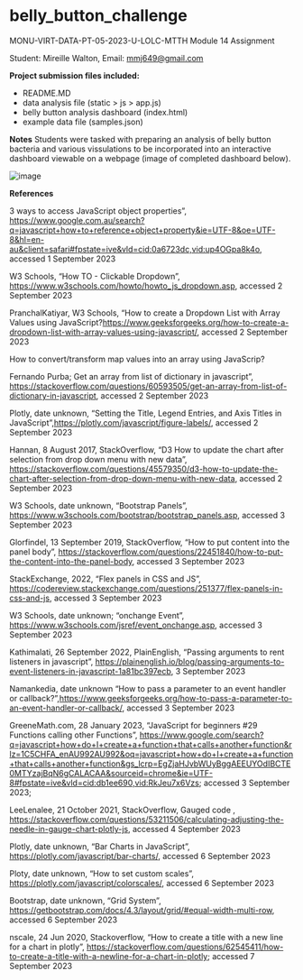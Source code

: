 # belly_button_challenge

MONU-VIRT-DATA-PT-05-2023-U-LOLC-MTTH
Module 14 Assignment

Student: Mireille Walton, Email: mmj649@gmail.com

**Project submission files included:**

- README.MD
- data analysis file (static > js > app.js)
- belly button analysis dashboard (index.html)
- example data file (samples.json)

**Notes**
Students were tasked with preparing an analysis of belly button bacteria and various vissulations to be incorporated into an interactive dashboard viewable on a webpage (image of completed dashboard below).

![image](https://github.com/VioletRogue12/belly_button_challenge/assets/130148039/b6083939-8a99-4437-a37c-2cec2d00e836)


**References**

3 ways to access JavaScript object properties”, https://www.google.com.au/search?q=javascript+how+to+reference+object+property&ie=UTF-8&oe=UTF-8&hl=en-au&client=safari#fpstate=ive&vld=cid:0a6723dc,vid:up4OGpa8k4o, accessed 1 September 2023

W3 Schools, “How TO - Clickable Dropdown”, https://www.w3schools.com/howto/howto_js_dropdown.asp, accessed 2 September 2023

PranchalKatiyar, W3 Schools, “How to create a Dropdown List with Array Values using JavaScript?https://www.geeksforgeeks.org/how-to-create-a-dropdown-list-with-array-values-using-javascript/, accessed 2 September 2023

How to convert/transform map values into an array using JavaScrip?

Fernando Purba; Get an array from list of dictionary in javascript”,  https://stackoverflow.com/questions/60593505/get-an-array-from-list-of-dictionary-in-javascript, accessed 2 September 2023

Plotly, date unknown, “Setting the Title, Legend Entries, and Axis Titles in JavaScript”,https://plotly.com/javascript/figure-labels/, accessed 2 September 2023

Hannan, 8 August 2017, StackOverflow, “D3 How to update the chart after selection from drop down menu with new data”, https://stackoverflow.com/questions/45579350/d3-how-to-update-the-chart-after-selection-from-drop-down-menu-with-new-data, accessed 2 September 2023

W3 Schools, date unknown, “Bootstrap Panels”, https://www.w3schools.com/bootstrap/bootstrap_panels.asp, accessed 3 September 2023

Glorfindel, 13 September 2019, StackOverflow, “How to put content into the panel body”, https://stackoverflow.com/questions/22451840/how-to-put-the-content-into-the-panel-body, accessed 3 September 2023

StackExchange, 2022, “Flex panels in CSS and JS”, https://codereview.stackexchange.com/questions/251377/flex-panels-in-css-and-js, accessed 3 September 2023

W3 Schools, date unknown; “onchange Event”, https://www.w3schools.com/jsref/event_onchange.asp, accessed 3 September 2023

Kathimalati, 26 September 2022, PlainEnglish, “Passing arguments to rent listeners in javascript”, https://plainenglish.io/blog/passing-arguments-to-event-listeners-in-javascript-1a81bc397ecb, 3 September 2023

Namankedia, date unknown “How to pass a parameter to an event handler or callback?”,https://www.geeksforgeeks.org/how-to-pass-a-parameter-to-an-event-handler-or-callback/, accessed 3 September 2023

GreeneMath.com, 28 January 2023, “JavaScript for beginners #29 Functions calling other Functions”, https://www.google.com/search?q=javascript+how+do+I+create+a+function+that+calls+another+function&rlz=1C5CHFA_enAU992AU992&oq=javascript+how+do+I+create+a+function+that+calls+another+function&gs_lcrp=EgZjaHJvbWUyBggAEEUYOdIBCTE0MTYzajBqN6gCALACAA&sourceid=chrome&ie=UTF-8#fpstate=ive&vld=cid:db1ee690,vid:RkJeu7x6Vzs; accessed 3 September 2023; 

LeeLenalee, 21 October 2021, StackOverflow, Gauged code , https://stackoverflow.com/questions/53211506/calculating-adjusting-the-needle-in-gauge-chart-plotly-js, accessed 4 September 2023

Plotly, date unknown, “Bar Charts in JavaScript”, https://plotly.com/javascript/bar-charts/, accessed 6 September 2023

Ploty, date unknown, “How to set custom scales”, https://plotly.com/javascript/colorscales/, accessed 6 September 2023

Bootstrap, date unknown, “Grid System”, https://getbootstrap.com/docs/4.3/layout/grid/#equal-width-multi-row, accessed 6 September 2023

nscale, 24 Jun 2020, Stackoverflow, “How to create a title with a new line for a chart in plotly”, https://stackoverflow.com/questions/62545411/how-to-create-a-title-with-a-newline-for-a-chart-in-plotly; accessed 7 September 2023



